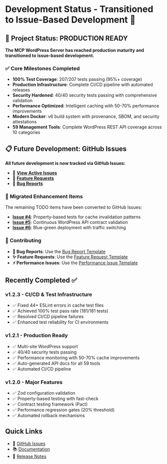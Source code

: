 # Development Status - Transitioned to Issue-Based Development 🎯

## 🚀 Project Status: **PRODUCTION READY**

**The MCP WordPress Server has reached production maturity and transitioned to issue-based development.**

### ✅ **Core Milestones Completed**

- **100% Test Coverage**: 207/207 tests passing (95%+ coverage)
- **Production Infrastructure**: Complete CI/CD pipeline with automated releases
- **Security Hardened**: 40/40 security tests passing with comprehensive validation
- **Performance Optimized**: Intelligent caching with 50-70% performance improvements
- **Modern Docker**: v6 build system with provenance, SBOM, and security attestations
- **59 Management Tools**: Complete WordPress REST API coverage across 10 categories

## 📋 **Future Development: GitHub Issues**

**All future development is now tracked via GitHub Issues:**

- 🔗 **[View Active Issues](https://github.com/docdyhr/mcp-wordpress/issues)**
- 🔗 **[Feature Requests](https://github.com/docdyhr/mcp-wordpress/issues?q=is%3Aissue+is%3Aopen+label%3Aenhancement)**
- 🔗 **[Bug Reports](https://github.com/docdyhr/mcp-wordpress/issues?q=is%3Aissue+is%3Aopen+label%3Abug)**

### 🎯 **Migrated Enhancement Items**

The remaining TODO items have been converted to GitHub Issues:

- **[Issue #4](https://github.com/docdyhr/mcp-wordpress/issues/4)**: Property-based tests for cache invalidation
  patterns
- **[Issue #5](https://github.com/docdyhr/mcp-wordpress/issues/5)**: Continuous WordPress API contract validation
- **[Issue #6](https://github.com/docdyhr/mcp-wordpress/issues/6)**: Blue-green deployment with traffic switching

### 📝 **Contributing**

- **🐛 Bug Reports**: Use the
  [Bug Report Template](https://github.com/docdyhr/mcp-wordpress/issues/new?template=bug_report.md)
- **✨ Feature Requests**: Use the
  [Feature Request Template](https://github.com/docdyhr/mcp-wordpress/issues/new?template=feature_request.md)
- **⚡ Performance Issues**: Use the
  [Performance Issue Template](https://github.com/docdyhr/mcp-wordpress/issues/new?template=performance_issue.md)

## Recently Completed ✅

### v1.2.3 - CI/CD & Test Infrastructure

- ✅ Fixed 44+ ESLint errors in cache test files
- ✅ Achieved 100% test pass rate (181/181 tests)
- ✅ Resolved CI/CD pipeline failures
- ✅ Enhanced test reliability for CI environments

### v1.2.1 - Production Ready

- ✅ Multi-site WordPress support
- ✅ 40/40 security tests passing
- ✅ Performance monitoring with 50-70% cache improvements
- ✅ Auto-generated API docs for all 59 tools
- ✅ Automated CI/CD pipeline

### v1.2.0 - Major Features

- ✅ Zod configuration validation
- ✅ Property-based testing with fast-check
- ✅ Contract testing framework (Pact)
- ✅ Performance regression gates (20% threshold)
- ✅ Automated rollback mechanisms

## Quick Links

- 📝 [GitHub Issues](https://github.com/docdyhr/mcp-wordpress/issues)
- 📚 [Documentation](./README.md)
- 🚀 [Release Notes](./CHANGELOG.md)
